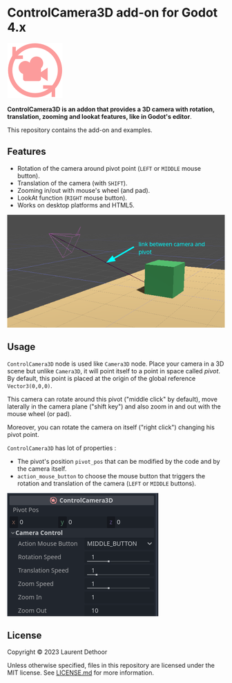 # ControlCamera3D add-on for Godot 4.x

![Alt text](icon.png)

**ControlCamera3D is an addon that provides a 3D camera with rotation, translation, zooming and lookat features, like in Godot's editor**.

This repository contains the add-on and examples.

## Features

- Rotation of the camera around pivot point (`LEFT` or `MIDDLE` mouse button).
- Translation of the camera (with `SHIFT`).
- Zooming in/out with mouse's wheel (and pad).
- LookAt function (`RIGHT` mouse button).
- Works on desktop platforms and HTML5.

![Alt text](screenshots/fig1.png)

## Usage

`ControlCamera3D` node is used like `Camera3D` node. Place your camera in a 3D scene but unlike `Camera3D`, it will point itself to a point in space called *pivot*. By default, this point is placed at the origin of the global reference `Vector3(0,0,0)`.

This camera can rotate around this pivot ("middle click" by default), move laterally in the camera plane ("shift key") and also zoom in and out with the mouse wheel (or pad).

Moreover, you can rotate the camera on itself ("right click") changing his pivot point.

`ControlCamera3D` has lot of properties :
- The pivot's position `pivot_pos` that can be modified by the code and by the camera itself.
- `action_mouse_button` to choose the mouse button that triggers the rotation and translation of the camera (`LEFT` or `MIDDLE` buttons).

![Alt text](screenshots/fig2.png)

## License

Copyright © 2023 Laurent Dethoor

Unless otherwise specified, files in this repository are licensed under the
MIT license. See [LICENSE.md](LICENSE.md) for more information.



